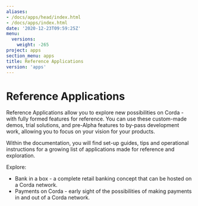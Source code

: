 ```yaml
---
aliases:
- /docs/apps/head/index.html
- /docs/apps/index.html
date: '2020-12-23T09:59:25Z'
menu:
  versions:
    weight: -265
project: apps
section_menu: apps
title: Reference Applications
version: 'apps'
---
```

# Reference Applications

Reference Applications allow you to explore new possibilities on Corda - with fully formed features for reference. You can use these custom-made demos, trial solutions, and pre-Alpha features to by-pass development work, allowing you to focus on your vision for your products.

Within the documentation, you will find set-up guides, tips and operational instructions for a growing list of applications made for reference and exploration.

Explore:

* Bank in a box - a complete retail banking concept that can be hosted on a Corda network.
* Payments on Corda - early sight of the possibilities of making payments in and out of a Corda network.
